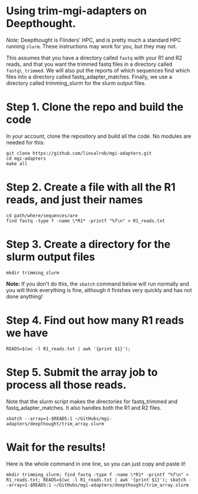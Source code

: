 # Using trim-mgi-adapters on Deepthought.

_Note:_ Deepthought is Flinders' HPC, and is pretty much a standard HPC running `slurm`. These instructions may work for you, but they may not.

This assumes that you have a directory called `fastq` with your R1 and R2 reads, and that you want the trimmed fastq files in a directory called `fastq\_trimmed`. We will also put the reports of which sequences find which files into a directory called fastq\_adapter\_matches. Finally, we use a directory called trimming\_slurm for the slurm output files.

# Step 1. Clone the repo and build the code

In your account, clone the repository and build all the code. No modules are needed for this:

```
git clone https://github.com/linsalrob/mgi-adapters.git
cd mgi-adapters
make all
```

# Step 2. Create a file with all the R1 reads, and just their names

```
cd path/where/sequences/are
find fastq -type f -name \*R1* -printf "%f\n" > R1_reads.txt
```

# Step 3. Create a directory for the slurm output files

```
mkdir trimming_slurm
```

**Note:** If you don't do this, the `sbatch` command below will run normally and you will think everything is fine, although it finishes very quickly and has not done anything!

# Step 4. Find out how many R1 reads we have

```
READS=$(wc -l R1_reads.txt | awk '{print $1}');
```

# Step 5. Submit the array job to process all those reads. 

Note that the slurm script makes the directories for fastq\_trimmed and fastq\_adapter\_matches. It also handles both the R1 and R2 files.

```
sbatch --array=1-$READS:1 ~/GitHubs/mgi-adapters/deepthought/trim_array.slurm
```

# Wait for the results!

Here is the whole command in one line, so you can just copy and paste it!

```
mkdir trimming_slurm; find fastq -type f -name \*R1* -printf "%f\n" > R1_reads.txt; READS=$(wc -l R1_reads.txt | awk '{print $1}'); sbatch --array=1-$READS:1 ~/GitHubs/mgi-adapters/deepthought/trim_array.slurm
```



